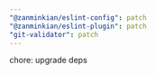 ```yaml
---
"@zanminkian/eslint-config": patch
"@zanminkian/eslint-plugin": patch
"git-validator": patch
---
```


chore: upgrade deps
